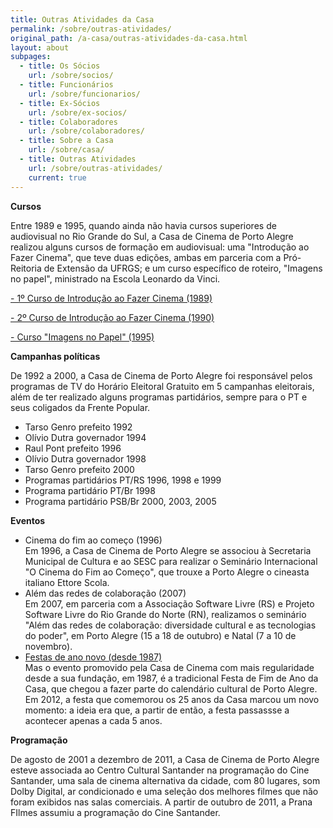 ```yaml
---
title: Outras Atividades da Casa
permalink: /sobre/outras-atividades/
original_path: /a-casa/outras-atividades-da-casa.html
layout: about
subpages:
  - title: Os Sócios
    url: /sobre/socios/
  - title: Funcionários
    url: /sobre/funcionarios/
  - title: Ex-Sócios
    url: /sobre/ex-socios/
  - title: Colaboradores
    url: /sobre/colaboradores/
  - title: Sobre a Casa
    url: /sobre/casa/
  - title: Outras Atividades
    url: /sobre/outras-atividades/
    current: true
---
```

**Cursos**

Entre 1989 e 1995, quando ainda não havia cursos superiores de audiovisual no Rio Grande do Sul, a Casa de Cinema de Porto Alegre realizou alguns cursos de formação em audiovisual: uma "Introdução ao Fazer Cinema", que teve duas edições, ambas em parceria com a Pró-Reitoria de Extensão da UFRGS; e um curso específico de roteiro, "Imagens no papel", ministrado na Escola Leonardo da Vinci.

[\- 1º Curso de Introdução ao Fazer Cinema (1989)](https://www.casacinepoa.com.br/sobre/curso-1989)

[\- 2º Curso de Introdução ao Fazer Cinema (1990)](https://www.casacinepoa.com.br/sobre/curso-1990)

[\- Curso "Imagens no Papel" (1995)](curso-1995)

**Campanhas políticas**

De 1992 a 2000, a Casa de Cinema de Porto Alegre foi responsável pelos programas de TV do Horário Eleitoral Gratuito em 5 campanhas eleitorais, além de ter realizado alguns programas partidários, sempre para o PT e seus coligados da Frente Popular.

* Tarso Genro prefeito 1992
* Olívio Dutra governador 1994
* Raul Pont prefeito 1996
* Olívio Dutra governador 1998
* Tarso Genro prefeito 2000
* Programas partidários PT/RS 1996, 1998 e 1999
* Programa partidário PT/Br 1998
* Programa partidário PSB/Br 2000, 2003, 2005

**Eventos**

* Cinema do fim ao começo (1996)\
  Em 1996, a Casa de Cinema de Porto Alegre se associou à Secretaria Municipal de Cultura e ao SESC para realizar o Seminário Internacional "O Cinema do Fim ao Começo", que trouxe a Porto Alegre o cineasta italiano Ettore Scola.
* Além das redes de colaboração (2007)\
  Em 2007, em parceria com a Associação Software Livre (RS) e Projeto Software Livre do Rio Grande do Norte (RN), realizamos o seminário "Além das redes de colaboração: diversidade cultural e as tecnologias do poder", em Porto Alegre (15 a 18 de outubro) e Natal (7 a 10 de novembro).
* [Festas de ano novo (desde 1987)](https://www.casacinepoa.com.br/a-casa/outras-atividades-da-casa/festa-da-casa.html)\
  Mas o evento promovido pela Casa de Cinema com mais regularidade desde a sua fundação, em 1987, é a tradicional Festa de Fim de Ano da Casa, que chegou a fazer parte do calendário cultural de Porto Alegre. Em 2012, a festa que comemorou os 25 anos da Casa marcou um novo momento: a ideia era que, a partir de então, a festa passassse a acontecer apenas a cada 5 anos.

**Programação**

De agosto de 2001 a dezembro de 2011, a Casa de Cinema de Porto Alegre esteve associada ao Centro Cultural Santander na programação do Cine Santander, uma sala de cinema alternativa da cidade, com 80 lugares, som Dolby Digital, ar condicionado e uma seleção dos melhores filmes que não foram exibidos nas salas comerciais. A partir de outubro de 2011, a Prana FIlmes assumiu a programação do Cine Santander.